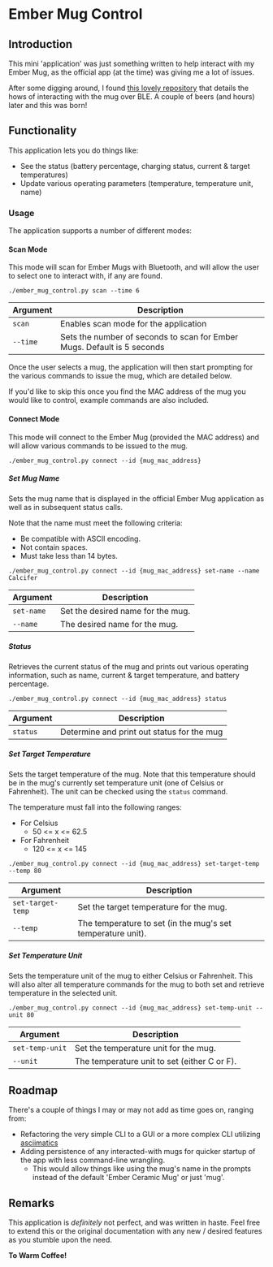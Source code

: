 # Ember Mug Control

## Introduction

This mini 'application' was just something written to help interact with my Ember Mug, as the official app (at the time) was giving me a lot of issues.

After some digging around, I found [this lovely repository](https://github.com/orlopau/ember-mug) that details the hows of interacting with the mug over BLE. A couple of beers (and hours) later and this was born!

## Functionality

This application lets you do things like:
- See the status (battery percentage, charging status, current & target temperatures)
- Update various operating parameters (temperature, temperature unit, name)

### Usage

The application supports a number of different modes:

#### Scan Mode

This mode will scan for Ember Mugs with Bluetooth, and will allow the user to select one to interact with, if any are found.

```
./ember_mug_control.py scan --time 6
```
| Argument | Description |
| -------- | ----------- |
|  `scan`  | Enables scan mode for the application |
| `--time` | Sets the number of seconds to scan for Ember Mugs. Default is 5 seconds |

Once the user selects a mug, the application will then start prompting for the various commands to issue the mug, which are detailed below. 

If you'd like to skip this once you find the MAC address of the mug you would like to control, example commands are also included.

#### Connect Mode

This mode will connect to the Ember Mug (provided the MAC address) and will allow various commands to be issued to the mug.

```
./ember_mug_control.py connect --id {mug_mac_address}
```

##### Set Mug Name

Sets the mug name that is displayed in the official Ember Mug application as well as in subsequent status calls.

Note that the name must meet the following criteria:
- Be compatible with ASCII encoding.
- Not contain spaces.
- Must take less than 14 bytes.

```
./ember_mug_control.py connect --id {mug_mac_address} set-name --name Calcifer
```

| Argument   | Description |
| ---------- | ----------- |
| `set-name` | Set the desired name for the mug. |
| `--name`   | The desired name for the mug. |

##### Status

Retrieves the current status of the mug and prints out various operating information, such as name, current & target temperature, and
battery percentage.

```
./ember_mug_control.py connect --id {mug_mac_address} status
```

| Argument | Description |
| -------- | ----------- |
| `status` | Determine and print out status for the mug |

##### Set Target Temperature

Sets the target temperature of the mug. Note that this temperature should be in the mug's currently set temperature unit (one
of Celsius or Fahrenheit). The unit can be checked using the `status` command.

The temperature must fall into the following ranges:
- For Celsius
  - 50 <= x <= 62.5
- For Fahrenheit
  - 120 <= x <= 145

```
./ember_mug_control.py connect --id {mug_mac_address} set-target-temp --temp 80
```

| Argument          | Description |
| ----------------- | ----------- |
| `set-target-temp` | Set the target temperature for the mug. |
| `--temp`          | The temperature to set (in the mug's set temperature unit). |

##### Set Temperature Unit

Sets the temperature unit of the mug to either Celsius or Fahrenheit. This will also alter all temperature commands
for the mug to both set and retrieve temperature in the selected unit.

```
./ember_mug_control.py connect --id {mug_mac_address} set-temp-unit --unit 80
```

| Argument        | Description |
| --------------- | ----------- |
| `set-temp-unit` | Set the temperature unit for the mug. |
| `--unit`        | The temperature unit to set (either C or F). |

## Roadmap

There's a couple of things I may or may not add as time goes on, ranging from:
- Refactoring the very simple CLI to a GUI or a more complex CLI utilizing [asciimatics](https://pypi.org/project/asciimatics/)
- Adding persistence of any interacted-with mugs for quicker startup of the app with less command-line wrangling.
  - This would allow things like using the mug's name in the prompts instead of the default 'Ember Ceramic Mug' or just 'mug'.

## Remarks

This application is _definitely_ not perfect, and was written in haste. Feel free to extend this or the original documentation with any new / desired features as you stumble upon the need.

**To Warm Coffee!**
